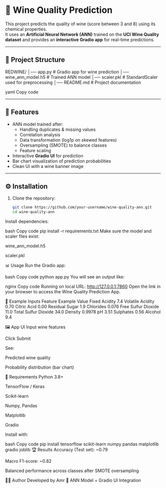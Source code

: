 # 🍷 Wine Quality Prediction 

This project predicts the quality of wine (score between 3 and 8) using its chemical properties.  
It uses an **Artificial Neural Network (ANN)** trained on the **UCI Wine Quality dataset** and provides an **interactive Gradio app** for real-time predictions.

---

## 📂 Project Structure
REDWINE/
│── app.py # Gradio app for wine prediction
│── wine_ann_model.h5 # Trained ANN model
│── scaler.pkl # StandardScaler used for preprocessing
│── README.md # Project documentation

yaml
Copy code

---

## 🚀 Features
- ANN model trained after:
  - Handling duplicates & missing values
  - Correlation analysis
  - Data transformation (log1p on skewed features)
  - Oversampling (SMOTE) to balance classes
  - Feature scaling
- Interactive **Gradio UI** for prediction
- Bar chart visualization of prediction probabilities
- Clean UI with a wine banner image

---

## ⚙️ Installation

1. Clone the repository:
   ```bash
   git clone https://github.com/your-username/wine-quality-ann.git
   cd wine-quality-ann
Install dependencies:

bash
Copy code
pip install -r requirements.txt
Make sure the model and scaler files exist:

wine_ann_model.h5

scaler.pkl

📊 Usage
Run the Gradio app:

bash
Copy code
python app.py
You will see an output like:

nginx
Copy code
Running on local URL:  http://127.0.0.1:7860
Open the link in your browser to access the Wine Quality Prediction App.

🎯 Example Inputs
Feature	Example Value
Fixed Acidity	7.4
Volatile Acidity	0.70
Citric Acid	0.00
Residual Sugar	1.9
Chlorides	0.076
Free Sulfur Dioxide	11.0
Total Sulfur Dioxide	34.0
Density	0.9978
pH	3.51
Sulphates	0.56
Alcohol	9.4

🖼️ App UI
Input wine features

Click Submit

See:

Predicted wine quality

Probability distribution (bar chart)


📌 Requirements
Python 3.8+

TensorFlow / Keras

Scikit-learn

Numpy, Pandas

Matplotlib

Gradio

Install with:

bash
Copy code
pip install tensorflow scikit-learn numpy pandas matplotlib gradio joblib
🏆 Results
Accuracy (Test set): ~0.79

Macro F1-score: ~0.82

Balanced performance across classes after SMOTE oversampling

👨‍💻 Author
Developed by Amr
📌 ANN Model + Gradio UI Integration
